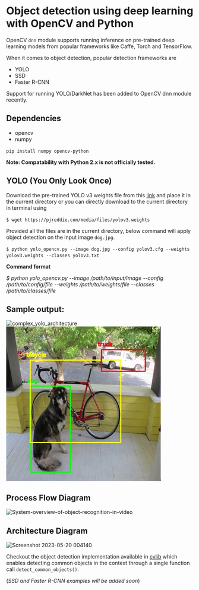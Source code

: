 # Object detection using deep learning with OpenCV and Python 

OpenCV `dnn` module supports running inference on pre-trained deep learning models from popular frameworks like Caffe, Torch and TensorFlow. 

When it comes to object detection, popular detection frameworks are
 * YOLO
 * SSD
 * Faster R-CNN
 
 Support for running YOLO/DarkNet has been added to OpenCV dnn module recently. 
 
 ## Dependencies
  * opencv
  * numpy
  
`pip install numpy opencv-python`

**Note: Compatability with Python 2.x is not officially tested.**

 ## YOLO (You Only Look Once)
 
 Download the pre-trained YOLO v3 weights file from this [link](https://pjreddie.com/media/files/yolov3.weights) and place it in the current directory or you can directly download to the current directory in terminal using
 
 `$ wget https://pjreddie.com/media/files/yolov3.weights`
 
 Provided all the files are in the current directory, below command will apply object detection on the input image `dog.jpg`.
 
 `$ python yolo_opencv.py --image dog.jpg --config yolov3.cfg --weights yolov3.weights --classes yolov3.txt`
 
 
 **Command format** 
 
 _$ python yolo_opencv.py --image /path/to/input/image --config /path/to/config/file --weights /path/to/weights/file --classes /path/to/classes/file_
 
 
 
 ## Sample output:
 ![complex_yolo_architecture](https://user-images.githubusercontent.com/71749153/236652919-efab4115-d12f-473d-9854-1e930080bb7f.png)
 ![](object-detection.jpg)
 
 
 ## Process Flow Diagram 
 ![System-overview-of-object-recognition-in-video](https://github.com/dhruvaop/Object-Detection-For-Autonomous-Vehicles-using-SYCL-DPC-/assets/71749153/1e6d5b65-b05d-4406-a37e-562616a3f45f)
 
 ## Architecture Diagram
 ![Screenshot 2023-05-20 004140](https://github.com/dhruvaop/Object-Detection-For-Autonomous-Vehicles-using-SYCL-DPC-/assets/71749153/06e0983d-a007-4514-800c-b4effaf13ac2)

 
Checkout the object detection implementation available in [cvlib](http:cvlib.net) which enables detecting common objects in the context through a single function call `detect_common_objects()`.
 
 
 (_SSD and Faster R-CNN examples will be added soon_)

